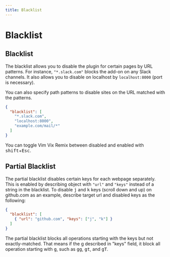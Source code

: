 ```yaml
---
title: Blacklist
---
```


# Blacklist

## Blacklist

The blacklist allows you to disable the plugin for certain pages by URL patterns.
For instance, `"*.slack.com"` blocks the add-on on any Slack channels.
It also allows you to disable on localhost by `localhost:8000` (port is necessary).

You can also specify path patterns to disable sites on the URL matched with the patterns.

```json
{
  "blacklist": [
    "*.slack.com",
    "localhost:8000",
    "example.com/mail/*"
  ]
}
```

You can toggle Vim Vix Remix between disabled and enabled with <kbd>shift</kbd>+<kbd>Esc</kbd>.

## Partial Blacklist

The partial blacklist disables certain keys for each webpage separately.
This is enabled by describing object with `"url"` and `"keys"` instead of a string in the blacklist.
To disable <kbd>j</kbd> and <kbd>k</kbd> keys (scroll down and up) on github.com as an example, describe target url and disabled keys as the following:

```json
{
  "blacklist": [
    { "url": "github.com", "keys": ["j", "k"] }
  ]
}
```

The partial blacklist blocks all operations starting with the keys but not exactly-matched.
That means if the g described in "keys" field, it block all operation starting with <kbd>g</kbd>, such as <kbd>g</kbd><kbd>g</kbd>, <kbd>g</kbd><kbd>t</kbd>, and <kbd>g</kbd><kbd>T</kbd>.
